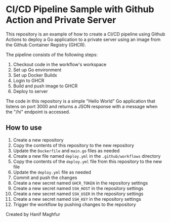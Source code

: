 # CI/CD Pipeline Sample with Github Action and Private Server

This repository is an example of how to create a CI/CD pipeline using Github Actions to deploy a Go application to a private server using an image from the Github Container Registry (GHCR).

The pipeline consists of the following steps:

1. Checkout code in the workflow's workspace
2. Set up Go environment
3. Set up Docker Buildx
4. Login to GHCR
5. Build and push image to GHCR
6. Deploy to server

The code in this repository is a simple "Hello World" Go application that listens on port 3000 and returns a JSON response with a message when the "/hi" endpoint is accessed.

## How to use

1. Create a new repository
2. Copy the contents of this repository to the new repository
3. Update the `Dockerfile` and `main.go` files as needed
4. Create a new file named `deploy.yml` in the `.github/workflows` directory
5. Copy the contents of the `deploy.yml` file from this repository to the new file
6. Update the `deploy.yml` file as needed
7. Commit and push the changes
8. Create a new secret named `GHCR_TOKEN` in the repository settings
9. Create a new secret named `SSH_HOST` in the repository settings
10. Create a new secret named `SSH_USER` in the repository settings
11. Create a new secret named `SSH_KEY` in the repository settings
12. Trigger the workflow by pushing changes to the repository


Created by Hanif Maghfur
